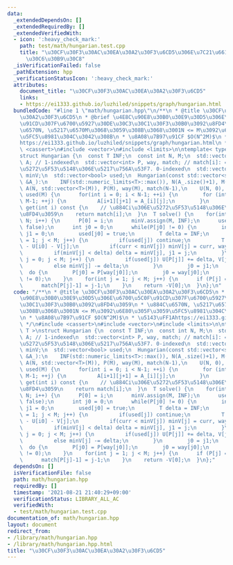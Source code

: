 ```yaml
---
data:
  _extendedDependsOn: []
  _extendedRequiredBy: []
  _extendedVerifiedWith:
  - icon: ':heavy_check_mark:'
    path: test/math/hungarian.test.cpp
    title: "\u30CF\u30F3\u30AC\u30EA\u30A2\u30F3\u6CD5\u306E\u7C21\u6613\u7684\u306A\
      \u30C6\u30B9\u30C8"
  _isVerificationFailed: false
  _pathExtension: hpp
  _verificationStatusIcon: ':heavy_check_mark:'
  attributes:
    document_title: "\u30CF\u30F3\u30AC\u30EA\u30A2\u30F3\u6CD5"
    links:
    - https://ei1333.github.io/luzhiled/snippets/graph/hungarian.html
  bundledCode: "#line 1 \"math/hungarian.hpp\"\n/**\n * @title \u30CF\u30F3\u30AC\u30EA\
    \u30A2\u30F3\u6CD5\n * @brief \u4E8C\u90E8\u30B0\u30E9\u30D5\u306E\u6700\u5C0F\
    \u91CD\u307F\u6700\u5927\u30DE\u30C3\u30C1\u30F3\u30B0\u3092\u8FD4\u3059\n * \u884C\
    \u6570N, \u5217\u6570M\u3068\u3059\u308B\u3068\u3001N <= M\u3092\u6E80\u305F\u3059\
    \u5FC5\u8981\u304C\u3042\u308B\n * \u8A08\u7B97\u91CF $O(N^2M)$\n * \u5143\uFF1A\
    https://ei1333.github.io/luzhiled/snippets/graph/hungarian.html\n */\n#include\
    \ <cassert>\n#include <vector>\n#include <limits>\n\ntemplate< typename T >\n\
    struct Hungarian {\n  const T INF;\n  const int N, M;\n  std::vector<std::vector<T>>\
    \ A; // 1-indexed\n  std::vector<int> P, way, match; // match[i]: = \u884Ci\u306E\
    \u5272\u5F53\u5148\u306E\u5217\u756A\u53F7. 0-indexed\n  std::vector< T > U, V,\
    \ minV;\n  std::vector<bool> used;\n  Hungarian(const std::vector<std::vector<T>>\
    \ &A_):\n    INF(std::numeric_limits<T>::max()), N(A_.size()+1), M(A_[0].size()+1),\
    \ A(N, std::vector<T>(M)), P(M), way(M), match(N-1),\n    U(N, 0), V(M, 0), minV(M),\
    \ used(M) {\n      for(int i = 0; i < N-1; ++i) {\n        for (int j = 0; j <\
    \ M-1; ++j) {\n          A[i+1][j+1] = A_[i][j];\n        }\n      }\n  }\n  int\
    \ get(int i) const {\n    // \u884Ci\u306E\u5272\u5F53\u5148\u306E\u5217\u3092\
    \u8FD4\u3059\n    return match[i];\n  }\n  T solve() {\n    for(int i = 1; i <\
    \ N; i++) {\n      P[0] = i;\n      minV.assign(M, INF);\n      used.assign(M,\
    \ false);\n      int j0 = 0;\n      while(P[j0] != 0) {\n        int i0 = P[j0],\
    \ j1 = 0;\n        used[j0] = true;\n        T delta = INF;\n        for(int j\
    \ = 1; j < M; j++) {\n          if(used[j]) continue;\n          T curr = A[i0][j]\
    \ - U[i0] - V[j];\n          if(curr < minV[j]) minV[j] = curr, way[j] = j0;\n\
    \          if(minV[j] < delta) delta = minV[j], j1 = j;\n        }\n        for(int\
    \ j = 0; j < M; j++) {\n          if(used[j]) U[P[j]] += delta, V[j] -= delta;\n\
    \          else minV[j] -= delta;\n        }\n        j0 = j1;\n      }\n    \
    \  do {\n        P[j0] = P[way[j0]];\n        j0 = way[j0];\n      } while(j0\
    \ != 0);\n    }\n    for(int j = 1; j < M; j++) {\n      if (P[j] == 0) continue;\n\
    \      match[P[j]-1] = j-1;\n    }\n    return -V[0];\n  }\n};\n"
  code: "/**\n * @title \u30CF\u30F3\u30AC\u30EA\u30A2\u30F3\u6CD5\n * @brief \u4E8C\
    \u90E8\u30B0\u30E9\u30D5\u306E\u6700\u5C0F\u91CD\u307F\u6700\u5927\u30DE\u30C3\
    \u30C1\u30F3\u30B0\u3092\u8FD4\u3059\n * \u884C\u6570N, \u5217\u6570M\u3068\u3059\
    \u308B\u3068\u3001N <= M\u3092\u6E80\u305F\u3059\u5FC5\u8981\u304C\u3042\u308B\
    \n * \u8A08\u7B97\u91CF $O(N^2M)$\n * \u5143\uFF1Ahttps://ei1333.github.io/luzhiled/snippets/graph/hungarian.html\n\
    \ */\n#include <cassert>\n#include <vector>\n#include <limits>\n\ntemplate< typename\
    \ T >\nstruct Hungarian {\n  const T INF;\n  const int N, M;\n  std::vector<std::vector<T>>\
    \ A; // 1-indexed\n  std::vector<int> P, way, match; // match[i]: = \u884Ci\u306E\
    \u5272\u5F53\u5148\u306E\u5217\u756A\u53F7. 0-indexed\n  std::vector< T > U, V,\
    \ minV;\n  std::vector<bool> used;\n  Hungarian(const std::vector<std::vector<T>>\
    \ &A_):\n    INF(std::numeric_limits<T>::max()), N(A_.size()+1), M(A_[0].size()+1),\
    \ A(N, std::vector<T>(M)), P(M), way(M), match(N-1),\n    U(N, 0), V(M, 0), minV(M),\
    \ used(M) {\n      for(int i = 0; i < N-1; ++i) {\n        for (int j = 0; j <\
    \ M-1; ++j) {\n          A[i+1][j+1] = A_[i][j];\n        }\n      }\n  }\n  int\
    \ get(int i) const {\n    // \u884Ci\u306E\u5272\u5F53\u5148\u306E\u5217\u3092\
    \u8FD4\u3059\n    return match[i];\n  }\n  T solve() {\n    for(int i = 1; i <\
    \ N; i++) {\n      P[0] = i;\n      minV.assign(M, INF);\n      used.assign(M,\
    \ false);\n      int j0 = 0;\n      while(P[j0] != 0) {\n        int i0 = P[j0],\
    \ j1 = 0;\n        used[j0] = true;\n        T delta = INF;\n        for(int j\
    \ = 1; j < M; j++) {\n          if(used[j]) continue;\n          T curr = A[i0][j]\
    \ - U[i0] - V[j];\n          if(curr < minV[j]) minV[j] = curr, way[j] = j0;\n\
    \          if(minV[j] < delta) delta = minV[j], j1 = j;\n        }\n        for(int\
    \ j = 0; j < M; j++) {\n          if(used[j]) U[P[j]] += delta, V[j] -= delta;\n\
    \          else minV[j] -= delta;\n        }\n        j0 = j1;\n      }\n    \
    \  do {\n        P[j0] = P[way[j0]];\n        j0 = way[j0];\n      } while(j0\
    \ != 0);\n    }\n    for(int j = 1; j < M; j++) {\n      if (P[j] == 0) continue;\n\
    \      match[P[j]-1] = j-1;\n    }\n    return -V[0];\n  }\n};"
  dependsOn: []
  isVerificationFile: false
  path: math/hungarian.hpp
  requiredBy: []
  timestamp: '2021-08-21 21:40:29+09:00'
  verificationStatus: LIBRARY_ALL_AC
  verifiedWith:
  - test/math/hungarian.test.cpp
documentation_of: math/hungarian.hpp
layout: document
redirect_from:
- /library/math/hungarian.hpp
- /library/math/hungarian.hpp.html
title: "\u30CF\u30F3\u30AC\u30EA\u30A2\u30F3\u6CD5"
---
```

